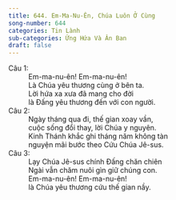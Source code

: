 ```yaml
---
title: 644. Em-Ma-Nu-Ên, Chúa Luôn Ở Cùng
song-number: 644
categories: Tin Lành
sub-categories: Ứng Hứa Và Ân Ban
draft: false
---
```

<dl><dt>Câu 1:</dt><dd data-verse="1">Em-ma-nu-ên! Em-ma-nu-ên! <br/>Là Chúa yêu thương cùng ở bên ta. <br/>Lời hứa xa xưa đã mang cho đời <br/>là Đấng yêu thương đến với con người. </dd><dt>Câu 2:</dt><dd data-verse="2">Ngày tháng qua đi, thế gian xoay vần, <br/>cuộc sống đổi thay, lời Chúa y nguyên. <br/>Kinh Thánh khắc ghi tháng năm không tàn <br/>nguyện mãi bước theo Cứu Chúa Jê-sus. </dd><dt>Câu 3:</dt><dd data-verse="3">Lạy Chúa Jê-sus chính Đấng chăn chiên <br/>Ngài vẫn chăm nuôi gìn giữ chúng con. <br/>Em-ma-nu-ên! Em-ma-nu-ên! <br/>là Chúa yêu thương cứu thế gian nầy. </dd></dl>